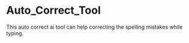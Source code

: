 # Auto_Correct_Tool
This auto correct ai tool can help correcting the spelling mistakes while typing.
